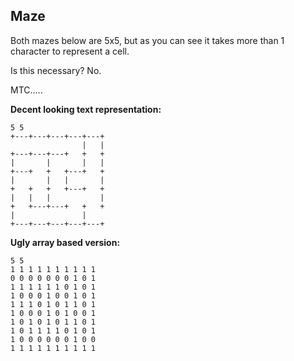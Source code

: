 ## Maze

Both mazes below are 5x5, but as you can see it takes more than 1 character to represent a cell. 

Is this necessary? No. 

MTC.....

**Decent looking text representation:**
```
5 5
+---+---+---+---+---+
                |   |
+---+---+---+   +   +
|       |       |   |
+---+   +   +---+   +
|       |   |       |
+   +   +   +---+   +
|   |   |           |
+   +---+---+   +   +
|               |  
+---+---+---+---+---+
```

**Ugly array based version:**
```
5 5
1 1 1 1 1 1 1 1 1 1
0 0 0 0 0 0 0 1 0 1
1 1 1 1 1 1 0 1 0 1
1 0 0 0 1 0 0 1 0 1
1 1 1 0 1 0 1 1 0 1
1 0 0 0 1 0 1 0 0 1
1 0 1 0 1 0 1 1 0 1
1 0 1 1 1 1 0 1 0 1
1 0 0 0 0 0 0 1 0 0
1 1 1 1 1 1 1 1 1 1
```
